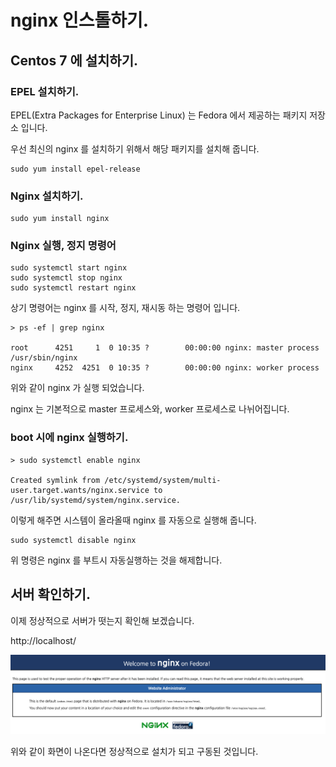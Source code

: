 # nginx 인스톨하기.

## Centos 7 에 설치하기.

### EPEL 설치하기.

EPEL(Extra Packages for Enterprise Linux) 는 Fedora 에서 제공하는 패키지 저장소 입니다.

우선 최신의 nginx 를 설치하기 위해서 해당 패키지를 설치해 줍니다.

```
sudo yum install epel-release
```

### Nginx 설치하기.

```
sudo yum install nginx
```

### Nginx 실행, 정지 명령어

```
sudo systemctl start nginx
sudo systemctl stop nginx
sudo systemctl restart nginx
```

상기 명령어는 nginx 를 시작, 정지, 재시동 하는 명령어 입니다.

```
> ps -ef | grep nginx

root      4251     1  0 10:35 ?        00:00:00 nginx: master process /usr/sbin/nginx
nginx     4252  4251  0 10:35 ?        00:00:00 nginx: worker process
```

위와 같이 nginx 가 실행 되었습니다.

nginx 는 기본적으로 master 프로세스와, worker 프로세스로 나뉘어집니다.

### boot 시에 nginx 실행하기.

```
> sudo systemctl enable nginx

Created symlink from /etc/systemd/system/multi-user.target.wants/nginx.service to /usr/lib/systemd/system/nginx.service.
```

이렇게 해주면 시스템이 올라올때 nginx 를 자동으로 실행해 줍니다.

```
sudo systemctl disable nginx
```

위 명령은 nginx 를 부트시 자동실행하는 것을 해제합니다.

## 서버 확인하기. 

이제 정상적으로 서버가 떳는지 확인해 보겠습니다. 

http://localhost/

![nginx](./nginx_main.png)

위와 같이 화면이 나온다면 정상적으로 설치가 되고 구동된 것입니다. 



